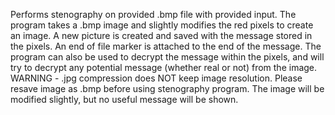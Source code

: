 Performs stenography on provided .bmp file with provided input.
The program takes a .bmp image and slightly modifies the red pixels to create an image. A new picture is created and saved with the message stored in the pixels. 
  An end of file marker is attached to the end of the message. 
The program can also be used to decrypt the message within the pixels, and will try to decrypt any potential message (whether real or not) from the image.
WARNING - .jpg compression does NOT keep image resolution. Please resave image as .bmp before using stenography program. The image will be modified slightly, but no useful message will be shown.
